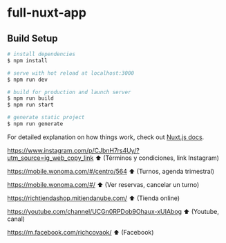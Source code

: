 # full-nuxt-app

## Build Setup

```bash
# install dependencies
$ npm install

# serve with hot reload at localhost:3000
$ npm run dev

# build for production and launch server
$ npm run build
$ npm run start

# generate static project
$ npm run generate
```

For detailed explanation on how things work, check out [Nuxt.js docs](https://nuxtjs.org).

https://www.instagram.com/p/CJbnH7rs4Uy/?utm_source=ig_web_copy_link
⬆️ (Términos y condiciones, link Instagram)

https://mobile.wonoma.com/#/centro/564
⬆️ (Turnos, agenda trimestral)

https://mobile.wonoma.com/#/
⬆️ (Ver reservas, cancelar un turno)

https://richtiendashop.mitiendanube.com/
⬆️ (Tienda online)

https://youtube.com/channel/UCGn0RPDob9Ohaux-xUIAbog
⬆️ (Youtube, canal)

https://m.facebook.com/richcovaok/
⬆️ (Facebook)
